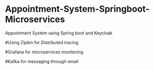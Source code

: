 # Appointment-System-Springboot-Microservices
Appointment System using Spring boot and Keycloak

#Using Zipkin for Distributed tracing

#Grafana for microservices monitoring

#Kafka for messaging through email
